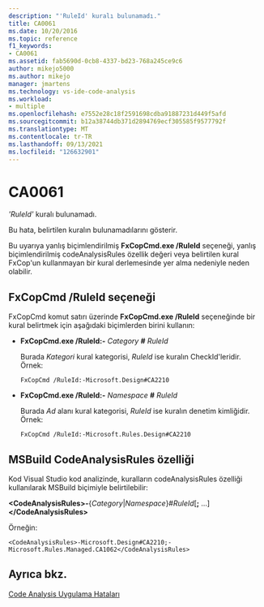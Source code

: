 ```yaml
---
description: "'RuleId' kuralı bulunamadı."
title: CA0061
ms.date: 10/20/2016
ms.topic: reference
f1_keywords:
- CA0061
ms.assetid: fab5690d-0cb8-4337-bd23-768a245ce9c6
author: mikejo5000
ms.author: mikejo
manager: jmartens
ms.technology: vs-ide-code-analysis
ms.workload:
- multiple
ms.openlocfilehash: e7552e28c18f2591698cdba91887231d449f5afd
ms.sourcegitcommit: b12a38744db371d2894769ecf305585f9577792f
ms.translationtype: MT
ms.contentlocale: tr-TR
ms.lasthandoff: 09/13/2021
ms.locfileid: "126632901"
---
```

# <a name="ca0061"></a>CA0061
*'RuleId'* kuralı bulunamadı.

Bu hata, belirtilen kuralın bulunamadılarını gösterir.

Bu uyarıya yanlış biçimlendirilmiş **FxCopCmd.exe /RuleId** seçeneği, yanlış biçimlendirilmiş codeAnalysisRules özellik değeri veya belirtilen kural FxCop'un kullanmayan bir kural derlemesinde yer alma nedeniyle neden olabilir.

## <a name="fxcopcmd-ruleid-option"></a>FxCopCmd /RuleId seçeneği
FxCopCmd komut satırı üzerinde **FxCopCmd.exe /RuleId** seçeneğinde bir kural belirtmek için aşağıdaki biçimlerden birini kullanın:

- **FxCopCmd.exe /RuleId:-** *Category* **#** *RuleId*

     Burada *Kategori* kural kategorisi, *RuleId* ise kuralın CheckId'leridir. Örnek:

    ```
    FxCopCmd /RuleId:-Microsoft.Design#CA2210
    ```

- **FxCopCmd.exe /RuleId:-** *Namespace* **#** *RuleId*

     Burada *Ad* alanı kural kategorisi, *RuleId* ise kuralın denetim kimliğidir. Örnek:

    ```
    FxCopCmd /RuleId:-Microsoft.Rules.Design#CA2210
    ```

## <a name="msbuild-codeanalysisrules-property"></a>MSBuild CodeAnalysisRules özelliği
Kod Visual Studio kod analizinde, kuralların codeAnalysisRules özelliği kullanılarak MSBuild biçimiyle belirtilebilir:

**\<CodeAnalysisRules>-**{*Category*&#124;*Namespace*}#*RuleId*[**;** ...]**\</CodeAnalysisRules>**

Örneğin:

```
<CodeAnalysisRules>-Microsoft.Design#CA2210;-Microsoft.Rules.Managed.CA1062</CodeAnalysisRules>
```

## <a name="see-also"></a>Ayrıca bkz.
[Code Analysis Uygulama Hataları](../code-quality/code-analysis-application-errors.md)
